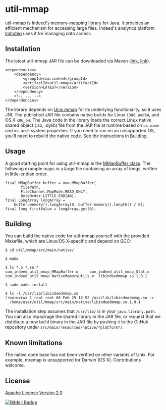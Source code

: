# util-mmap

util-mmap is Indeed's memory-mapping library for Java. It provides an efficient
mechanism for accessing large files. Indeed's analytics platform [Imhotep](http://engineering.indeed.com/blog/2014/10/open-source-interactive-data-analytics-with-imhotep/)
uses it for managing data access.

## Installation

The latest util-mmap JAR file can be downloaded via Maven ([link](http://search.maven.org/#browse%7C-1269434767),
[link](http://mvnrepository.com/artifact/com.indeed/util-mmap)).

```
<dependencies>
    <dependency>
        <groupId>com.indeed</groupId>
        <artifactId>util-mmap</artifactId>
        <version>LATEST</version>
    </dependency>
    <!-- ... -->
</dependencies>
```

The library depends on [Unix mmap](http://www.gnu.org/software/libc/manual/html_node/Memory_002dmapped-I_002fO.html)
for its underlying functionality, so it uses JNI. The published JAR file contains 
native builds for Linux `i386`, `amd64`, and OS X `x86_64`. The Java code in the library loads the 
correct Linux native shared object (.so, .dylib) file from the JAR file at runtime based
on `os.name` and `os.arch` system properties. If you need to run on an unsupported OS, you'll
need to rebuild the native code. See the instructions in [Building](#building).

## Usage

A good starting point for using util-mmap is the [MMapBuffer class](https://eng-git.ausoff.indeed.net/opensource/util/blob/master/mmap/src/main/java/com/indeed/util/mmap/MMapBuffer.java).
The following example maps in a large file containing an array of longs, written in little-endian order.

```
final MMapBuffer buffer = new MMapBuffer(
       filePath,
       FileChannel.MapMode.READ_ONLY,
       ByteOrder.LITTLE_ENDIAN);
final LongArray longArray =
    buffer.memory().longArray(0, buffer.memory().length() / 8);
final long firstValue = longArray.get(0);
```

## Building

You can build the native code for util-mmap yourself with the provided Makefile, which are Linux/OS X-specific and depend on GCC:

```
$ cd util/mmap/src/main/native/

$ make

$ ls *.o *.so.*
com_indeed_util_mmap_MMapBuffer.o	  com_indeed_util_mmap_Stat.o
com_indeed_util_mmap_NativeMemoryUtils.o  libindeedmmap.so.1.0.1

$ sudo make install

$ ls -l /usr/lib/libindeedmmap.so
lrwxrwxrwx 1 root root 66 Feb 25 12:52 /usr/lib/libindeedmmap.so -> 
  /home/user/util/mmap/src/main/native/libindeedmmap.so.1.0.1
```

The installation step assumes that `/usr/lib/` is in your `java.library.path`.
You can also repackage the shared library in the JAR file, or request that we
distribute a new build binary in the JAR file by pushing it
to the GitHub repository under `src/main/resources/native/*platform*/`.

## Known limitations

The native code base has not been verified on other variants of Unix. For example,
mremap is unsupported for Darwin (OS X). Contributions welcome.

## License

[Apache License Version 2.0](https://github.com/indeedeng/util/blob/master/LICENSE)

[![Bitdeli Badge](https://d2weczhvl823v0.cloudfront.net/indeedeng/util/mmap/trend.png)](https://bitdeli.com/free "Bitdeli Badge")
